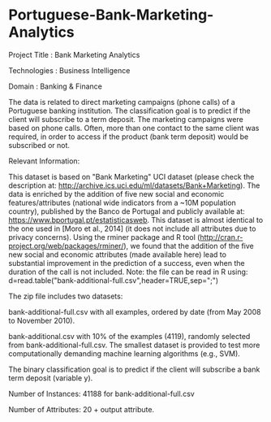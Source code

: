 # Portuguese-Bank-Marketing-Analytics

Project Title : Bank Marketing Analytics

Technologies : Business Intelligence

Domain : Banking & Finance

The data is related to direct marketing campaigns (phone calls) of a Portuguese banking institution. The classification goal is to predict if the client will subscribe to a term deposit. The marketing campaigns were based on phone calls. Often, more than one contact to the same client was required, in order to access if the product (bank term deposit) would be subscribed or not.

Relevant Information:

This dataset is based on "Bank Marketing" UCI dataset (please check the description at: http://archive.ics.uci.edu/ml/datasets/Bank+Marketing). The data is enriched by the addition of five new social and economic features/attributes (national wide indicators from a ~10M population country), published by the Banco de Portugal and publicly available at: https://www.bportugal.pt/estatisticasweb. This dataset is almost identical to the one used in [Moro et al., 2014] (it does not include all attributes due to privacy concerns). Using the rminer package and R tool (http://cran.r-project.org/web/packages/rminer/), we found that the addition of the five new social and economic attributes (made available here) lead to substantial improvement in the prediction of a success, even when the duration of the call is not included. Note: the file can be read in R using: d=read.table("bank-additional-full.csv",header=TRUE,sep=";")

The zip file includes two datasets:

bank-additional-full.csv with all examples, ordered by date (from May 2008 to November 2010).

bank-additional.csv with 10% of the examples (4119), randomly selected from bank-additional-full.csv. The smallest dataset is provided to test more computationally demanding machine learning algorithms (e.g., SVM).

The binary classification goal is to predict if the client will subscribe a bank term deposit (variable y).

Number of Instances: 41188 for bank-additional-full.csv

Number of Attributes: 20 + output attribute.
